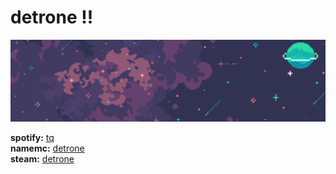 <h1>detrone !!</h1>
<img src="banner.png" alt="pixel art space banner">

<b>spotify:</b> <a href="https://open.spotify.com/user/pandacloud1218?si=f4dce1175cc24a04">tq</a>
<br>
<b>namemc:</b> <a href="https://namemc.com/profile/Detrone.2">detrone</a>
<br>
<b>steam:</b> <a href="https://steamcommunity.com/id/detrone">detrone</a>

